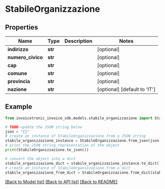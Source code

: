 # StabileOrganizzazione


## Properties

Name | Type | Description | Notes
------------ | ------------- | ------------- | -------------
**indirizzo** | **str** |  | [optional] 
**numero_civico** | **str** |  | [optional] 
**cap** | **str** |  | [optional] 
**comune** | **str** |  | [optional] 
**provincia** | **str** |  | [optional] 
**nazione** | **str** |  | [optional] [default to 'IT']

## Example

```python
from invoicetronic_invoice_sdk.models.stabile_organizzazione import StabileOrganizzazione

# TODO update the JSON string below
json = "{}"
# create an instance of StabileOrganizzazione from a JSON string
stabile_organizzazione_instance = StabileOrganizzazione.from_json(json)
# print the JSON string representation of the object
print(StabileOrganizzazione.to_json())

# convert the object into a dict
stabile_organizzazione_dict = stabile_organizzazione_instance.to_dict()
# create an instance of StabileOrganizzazione from a dict
stabile_organizzazione_from_dict = StabileOrganizzazione.from_dict(stabile_organizzazione_dict)
```
[[Back to Model list]](../README.md#documentation-for-models) [[Back to API list]](../README.md#documentation-for-api-endpoints) [[Back to README]](../README.md)


